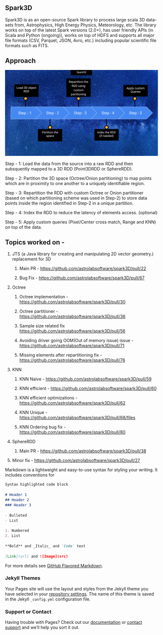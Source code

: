 ## Spark3D

Spark3D is as an open-source Spark library to process large scala 3D data-sets from, Astrophysics, High Energy Physics, Meteorology, etc. The library works on top of the latest Spark versions (2.0+), has user friendly APIs (in Scala and Python (ongoing)), works on top of HDFS and supports all major file formats (CSV, Parquet, JSON, Avro, etc.) including popular scientific file formats such as FITS.

## Approach

![Workflow](/assets/img.png)

Step - 1: 
Load the data from the source into a raw RDD and then subsquently mapped to a 3D RDD (Point3DRDD or SphereRDD).

Step - 2:
Partition the 3D space (Octree/Onion partitioning) to map points which are in proximity to one another to a uniquely identifiable region.

Step - 3:
Repartition the RDD with custom Octree or Onion partitioner (based on which partitioning scheme was used in Step-2) to store data points inside the region identified in Step-2 in a unique partition. 

Step - 4:
Index the RDD to reduce the latency of elements access. (optional)

Step - 5:
Apply custom queries (Pixel/Center cross match, Range and KNN) on top of the data.

## Topics worked on - 
1. JTS (a Java library for creating and manipulating 2D vector geometry.) replacement for 3D
   1. Main PR -
      https://github.com/astrolabsoftware/spark3D/pull/22

   2. Bug Fix - 
      https://github.com/astrolabsoftware/spark3D/pull/67

2. Octree
   1. Octree implementation - 
      https://github.com/astrolabsoftware/spark3D/pull/30
    
   2. Octree partitioner - 
      https://github.com/astrolabsoftware/spark3D/pull/36
   
   3. Sample size related fix
      https://github.com/astrolabsoftware/spark3D/pull/56
      
   4. Avoiding driver going OOM(Out of memory issue) issue - 
      https://github.com/astrolabsoftware/spark3D/pull/71

   5. Missing elements after repartitioning fix - 
      https://github.com/astrolabsoftware/spark3D/pull/76
    
3. KNN
   1. KNN Naive - 
      https://github.com/astrolabsoftware/spark3D/pull/59
    
   2. KNN efficient -
      https://github.com/astrolabsoftware/spark3D/pull/60

   3. KNN efficient optimizations - 
      https://github.com/astrolabsoftware/spark3D/pull/62
    
   3. KNN Unique - 
      https://github.com/astrolabsoftware/spark3D/pull/68/files
  
   4. KNN Ordering bug fix - 
      https://github.com/astrolabsoftware/spark3D/pull/80

4. SphereRDD
   1. Main PR - 
      https://github.com/astrolabsoftware/spark3D/pull/38

5. Minor fix -
   https://github.com/astrolabsoftware/spark3D/pull/27
   

Markdown is a lightweight and easy-to-use syntax for styling your writing. It includes conventions for

```markdown
Syntax highlighted code block

# Header 1
## Header 2
### Header 3

- Bulleted
- List

1. Numbered
2. List

**Bold** and _Italic_ and `Code` text

[Link](url) and ![Image](src)
```

For more details see [GitHub Flavored Markdown](https://guides.github.com/features/mastering-markdown/).

### Jekyll Themes

Your Pages site will use the layout and styles from the Jekyll theme you have selected in your [repository settings](https://github.com/mayurdb/mayurdb.github.io/settings). The name of this theme is saved in the Jekyll `_config.yml` configuration file.

### Support or Contact

Having trouble with Pages? Check out our [documentation](https://help.github.com/categories/github-pages-basics/) or [contact support](https://github.com/contact) and we’ll help you sort it out.
